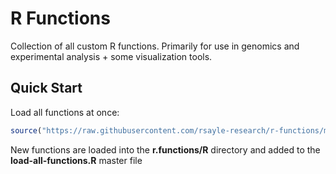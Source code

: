 # R Functions

Collection of all custom R functions. Primarily for use in genomics and experimental analysis + some visualization tools. 

## Quick Start

Load all functions at once:
```r
source("https://raw.githubusercontent.com/rsayle-research/r-functions/main/R/load-all-functions.R") 
```
New functions are loaded into the **r.functions/R** directory and added to the **load-all-functions.R** master file
